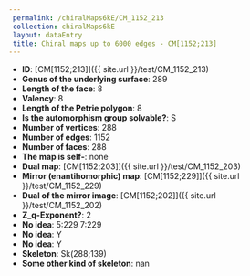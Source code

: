 ```yaml
--- 
 permalink: /chiralMaps6kE/CM_1152_213 
 collection: chiralMaps6kE
 layout: dataEntry
 title: Chiral maps up to 6000 edges - CM[1152;213]
---
```


- **ID**: [CM[1152;213]]({{ site.url }}/test/CM_1152_213)
- **Genus of the underlying surface**: 289
- **Length of the face**: 8
- **Valency**: 8
- **Length of the Petrie polygon**: 8
- **Is the automorphism group solvable?**: S
- **Number of vertices**: 288
- **Number of edges**: 1152
- **Number of faces**: 288
- **The map is self-**: none
- **Dual map**: [CM[1152;203]]({{ site.url }}/test/CM_1152_203)
- **Mirror (enantihomorphic) map**: [CM[1152;229]]({{ site.url }}/test/CM_1152_229)
- **Dual of the mirror image**: [CM[1152;202]]({{ site.url }}/test/CM_1152_202)
- **Z_q-Exponent?**: 2
- **No idea**:  5:229 7:229
- **No idea**: Y
- **No idea**: Y
- **Skeleton**: Sk(288;139)
- **Some other kind of skeleton**: nan
